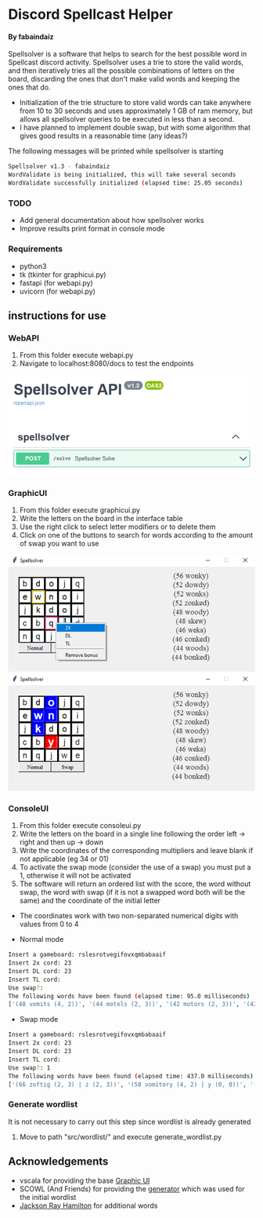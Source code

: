 # Discord Spellcast Helper
#### By fabaindaiz

Spellsolver is a software that helps to search for the best possible word in Spellcast discord activity. Spellsolver uses a trie to store the valid words, and then iteratively tries all the possible combinations of letters on the board, discarding the ones that don't make valid words and keeping the ones that do.

- Initialization of the trie structure to store valid words can take anywhere from 10 to 30 seconds and uses approximately 1 GB of ram memory, but allows all spellsolver queries to be executed in less than a second.
- I have planned to implement double swap, but with some algorithm that gives good results in a reasonable time (any ideas?)

The following messages will be printed while spellsolver is starting
```bash
Spellsolver v1.3 - fabaindaiz
WordValidate is being initialized, this will take several seconds
WordValidate successfully initialized (elapsed time: 25.05 seconds)
```

### TODO
- Add general documentation about how spellsolver works
- Improve results print format in console mode

### Requirements
- python3
- tk (tkinter for graphicui.py)
- fastapi (for webapi.py)
- uvicorn (for webapi.py)


## instructions for use

### WebAPI
1. From this folder execute webapi.py
2. Navigate to localhost:8080/docs to test the endpoints

![api image](img/api1.png?raw=true "API")


### GraphicUI
1. From this folder execute graphicui.py
2. Write the letters on the board in the interface table
3. Use the right click to select letter modifiers or to delete them
4. Click on one of the buttons to search for words according to the amount of swap you want to use

![gui image](img/gui1.png?raw=true "GUI")
![gui image](img/gui2.png?raw=true "GUI")


### ConsoleUI
1. From this folder execute consoleui.py
2. Write the letters on the board in a single line following the order left -> right and then up -> down
3. Write the coordinates of the corresponding multipliers and leave blank if not applicable (eg 34 or 01)
4. To activate the swap mode (consider the use of a swap) you must put a 1, otherwise it will not be activated
5. The software will return an ordered list with the score, the word without swap, the word with swap (if it is not a swapped word both will be the same) and the coordinate of the initial letter

- The coordinates work with two non-separated numerical digits with values from 0 to 4

- Normal mode
```bash
Insert a gameboard: rslesrotvegifovxqmbabaaif
Insert 2x cord: 23
Insert DL cord: 23
Insert TL cord: 
Use swap?: 
The following words have been found (elapsed time: 95.0 milliseconds)
['(48 vomits (4, 2))', '(44 motels (2, 3))', '(42 motors (2, 3))', '(42 amigos (2, 4))', '(34 vomit (4, 2))', '(34 moves (2, 3))', '(34 maxi (2, 3))', '(34 motif (2, 3))', '(32 mix (2, 3))', '(30 tomb (2, 1))']
```

- Swap mode
```bash
Insert a gameboard: rslesrotvegifovxqmbabaaif
Insert 2x cord: 23
Insert DL cord: 23
Insert TL cord: 
Use swap?: 1
The following words have been found (elapsed time: 437.0 milliseconds)
['(66 zoftig (2, 3) | z (2, 3))', '(58 vomitory (4, 2) | y (0, 0))', '(58 vomitous (4, 2) | u (2, 0))', '(58 comfits (3, 3) | c (3, 3))', '(58 jabots (2, 3) | j (2, 3))', '(58 faqirs (2, 3) | f (2, 3))', '(54 fimbria (2, 2) | r (4, 3))', '(54 setiform (4, 0) | r (3, 3))', '(54 comfit (3, 3) | c (3, 3))', '(54 maxing (2, 3) | n (1, 3))']
```

### Generate wordlist
It is not necessary to carry out this step since wordlist is already generated

1. Move to path "src/wordlist/" and execute generate_wordlist.py


## Acknowledgements
- vscala for providing the base [Graphic UI](https://github.com/vscala/Spellcast-Word-Finder)
- SCOWL (And Friends) for providing the [generator](http://app.aspell.net/create) which was used for the initial wordlist
- [Jackson Ray Hamilton](https://github.com/jacksonrayhamilton/wordlist-english) for additional words
